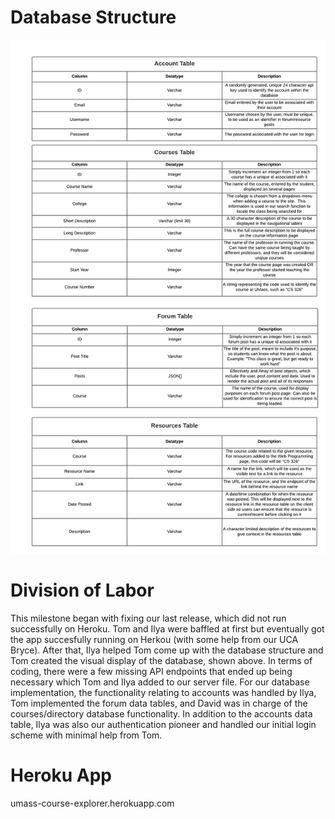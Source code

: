 # Database Structure
![Database](/docs/database.png "database")


# Division of Labor

This milestone began with fixing our last release, which did not run successfully on Heroku.  Tom and Ilya were baffled at first but eventually got the app succesfully running on Herkou (with some help from our UCA Bryce).  After that, Ilya helped Tom come up with the database structure and Tom created the visual display of the database, shown above.  In terms of coding, there were a few missing API endpoints that ended up being necessary which Tom and Ilya added to our server file.  For our database implementation, the functionality relating to accounts was handled by Ilya, Tom implemented the forum data tables, and David was in charge of the courses/directory database functionality.  In addition to the accounts data table, Ilya was also our authentication pioneer and handled our initial login scheme with minimal help from Tom.  

# Heroku App
umass-course-explorer.herokuapp.com